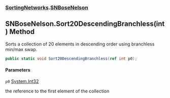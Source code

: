 ### [SortingNetworks](SortingNetworks.md 'SortingNetworks').[SNBoseNelson](SortingNetworks.SNBoseNelson.md 'SortingNetworks.SNBoseNelson')

## SNBoseNelson.Sort20DescendingBranchless(int) Method

Sorts a collection of 20 elements in descending order using branchless min/max swap.

```csharp
public static void Sort20DescendingBranchless(ref int p0);
```
#### Parameters

<a name='SortingNetworks.SNBoseNelson.Sort20DescendingBranchless(int).p0'></a>

`p0` [System.Int32](https://docs.microsoft.com/en-us/dotnet/api/System.Int32 'System.Int32')

the reference to the first element of the collection